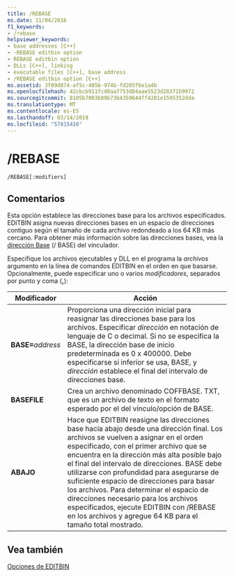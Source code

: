 ```yaml
---
title: /REBASE
ms.date: 11/04/2016
f1_keywords:
- /rebase
helpviewer_keywords:
- base addresses [C++]
- -REBASE editbin option
- REBASE editbin option
- DLLs [C++], linking
- executable files [C++], base address
- /REBASE editbin option [C++]
ms.assetid: 3f89d874-af5c-485b-974b-fd205f6e1a4b
ms.openlocfilehash: 42cbcb911fcd0aa7753d84aae5523d28371b9972
ms.sourcegitcommit: 8105b7003b89b73b4359644ff4281e1595352dda
ms.translationtype: MT
ms.contentlocale: es-ES
ms.lasthandoff: 03/14/2019
ms.locfileid: "57815416"
---
```

# <a name="rebase"></a>/REBASE

```
/REBASE[:modifiers]
```

## <a name="remarks"></a>Comentarios

Esta opción establece las direcciones base para los archivos especificados. EDITBIN asigna nuevas direcciones bases en un espacio de direcciones contiguo según el tamaño de cada archivo redondeado a los 64 KB más cercano. Para obtener más información sobre las direcciones bases, vea la [dirección Base](base-base-address.md) (/ BASE) del vinculador.

Especifique los archivos ejecutables y DLL en el programa la *archivos* argumento en la línea de comandos EDITBIN en el orden en que basarse. Opcionalmente, puede especificar uno o varios *modificadores*, separados por punto y coma (**,**):

|Modificador|Acción|
|--------------|------------|
|**BASE=**<em>address</em>|Proporciona una dirección inicial para reasignar las direcciones base para los archivos. Especificar *dirección* en notación de lenguaje de C o decimal. Si no se especifica la BASE, la dirección base de inicio predeterminada es 0 x 400000. Debe especificarse si inferior se usa, BASE, y *dirección* establece el final del intervalo de direcciones base.|
|**BASEFILE**|Crea un archivo denominado COFFBASE. TXT, que es un archivo de texto en el formato esperado por el del vínculo/opción de BASE.|
|**ABAJO**|Hace que EDITBIN reasigne las direcciones base hacia abajo desde una dirección final. Los archivos se vuelven a asignar en el orden especificado, con el primer archivo que se encuentra en la dirección más alta posible bajo el final del intervalo de direcciones. BASE debe utilizarse con profundidad para asegurarse de suficiente espacio de direcciones para basar los archivos. Para determinar el espacio de direcciones necesario para los archivos especificados, ejecute EDITBIN con /REBASE en los archivos y agregue 64 KB para el tamaño total mostrado.|

## <a name="see-also"></a>Vea también

[Opciones de EDITBIN](editbin-options.md)

